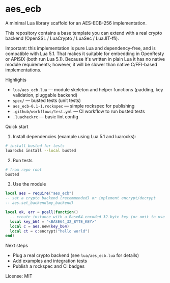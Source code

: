 # aes_ecb

A minimal Lua library scaffold for an AES-ECB-256 implementation.

This repository contains a base template you can extend with a real crypto backend (OpenSSL / LuaCrypto / LuaSec / LuaJIT-ffi).

Important: this implementation is pure Lua and dependency-free, and is compatible with Lua 5.1. That makes it suitable for embedding in OpenResty or APISIX (both run Lua 5.1). Because it's written in plain Lua it has no native module requirements; however, it will be slower than native C/FFI-based implementations.

Highlights

- `lua/aes_ecb.lua` — module skeleton and helper functions (padding, key validation, pluggable backend)
- `spec/` — busted tests (unit tests)
- `aes_ecb-0.1-1.rockspec` — simple rockspec for publishing
- `.github/workflows/test.yml` — CI workflow to run busted tests
- `.luacheckrc` — basic lint config

Quick start

1. Install dependencies (example using Lua 5.1 and luarocks):

```bash
# install busted for tests
luarocks install --local busted
```

2. Run tests

```bash
# from repo root
busted
```

3. Use the module

```lua
local aes = require("aes_ecb")
-- set a crypto backend (recommended) or implement encrypt/decrypt
-- aes.set_backend(my_backend)

local ok, err = pcall(function()
  -- create instance with a Base64-encoded 32-byte key (or omit to use the built-in fixed key)
  local key_b64 = "<BASE64_32_BYTE_KEY>"
  local c = aes.new(key_b64)
  local ct = c:encrypt("hello world")
end)
```

Next steps

- Plug a real crypto backend (see `lua/aes_ecb.lua` for details)
- Add examples and integration tests
- Publish a rockspec and CI badges

License: MIT

